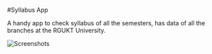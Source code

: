 #Syllabus App

A handy app to check syllabus of all the semesters, has data of all the branches at the RGUKT University.

![Screenshots](https://github.com/farooqfox/SyllabusApp/blob/master/SyllabusAPK/Screenshots.jpg)
